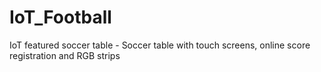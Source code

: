 IoT_Football
============

IoT featured soccer table - Soccer table with touch screens, online score registration and RGB strips
